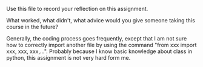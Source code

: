 Use this file to record your reflection on this assignment. 

What worked, what didn't, what advice would you give someone taking this course in the future?

Generally, the coding process goes frequently, except that I am not sure how to correctly import another file by using the command "from xxx import xxx, xxx, xxx,...". Probably because I know basic knowledge about class in python, this assignment is not very hard form me. 